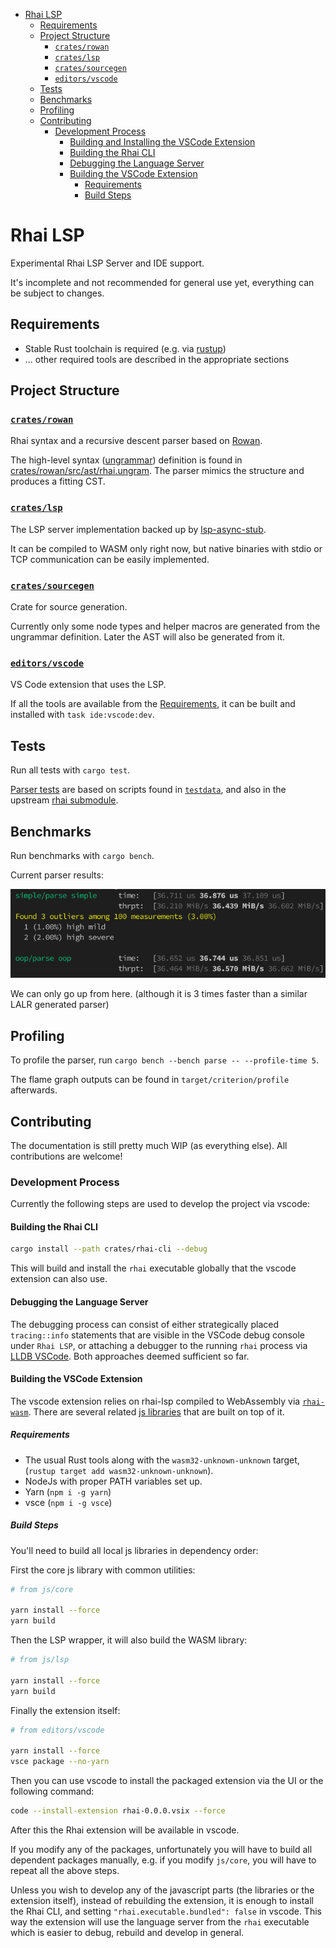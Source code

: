 - [Rhai LSP](#rhai-lsp)
  - [Requirements](#requirements)
  - [Project Structure](#project-structure)
    - [`crates/rowan`](#cratesrowan)
    - [`crates/lsp`](#crateslsp)
    - [`crates/sourcegen`](#cratessourcegen)
    - [`editors/vscode`](#editorsvscode)
  - [Tests](#tests)
  - [Benchmarks](#benchmarks)
  - [Profiling](#profiling)
  - [Contributing](#contributing)
    - [Development Process](#development-process)
      - [Building and Installing the VSCode Extension](#building-and-installing-the-vscode-extension)
      - [Building the Rhai CLI](#building-the-rhai-cli)
      - [Debugging the Language Server](#debugging-the-language-server)
      - [Building the VSCode Extension](#building-the-vscode-extension)
        - [Requirements](#requirements-1)
        - [Build Steps](#build-steps)

# Rhai LSP

Experimental Rhai LSP Server and IDE support.

It's incomplete and not recommended for general use yet, everything can be subject to changes.

## Requirements

- Stable Rust toolchain is required (e.g. via [rustup](https://rustup.rs/))
- ... other required tools are described in the appropriate sections

## Project Structure

### [`crates/rowan`](crates/rowan)

Rhai syntax and a recursive descent parser based on [Rowan](https://github.com/rust-analyzer/rowan).

The high-level syntax ([ungrammar](https://rust-analyzer.github.io/blog/2020/10/24/introducing-ungrammar.html)) definition is found in [crates/rowan/src/ast/rhai.ungram](crates/rowan/src/ast/rhai.ungram). The parser mimics the structure and produces a fitting CST.

### [`crates/lsp`](crates/lsp)

The LSP server implementation backed up by [lsp-async-stub](https://github.com/tamasfe/taplo/tree/master/lsp-async-stub).

It can be compiled to WASM only right now, but native binaries with stdio or TCP communication can be easily implemented.

### [`crates/sourcegen`](crates/sourcegen)

Crate for source generation.

Currently only some node types and helper macros are generated from the ungrammar definition. Later the AST will also be generated from it.

### [`editors/vscode`](ide/vscode)

VS Code extension that uses the LSP.

If all the tools are available from the [Requirements](#requirements), it can be built and installed with `task ide:vscode:dev`.

## Tests

Run all tests with `cargo test`.

[Parser tests](crates/rowan/tests) are based on scripts found in [`testdata`](testdata), and also in the upstream [rhai submodule](rhai/scripts).

## Benchmarks

Run benchmarks with `cargo bench`.

Current parser results:

![bench](images/bench.png)

We can only go up from here. (although it is 3 times faster than a similar LALR generated parser)

## Profiling

To profile the parser, run `cargo bench --bench parse -- --profile-time 5`.

The flame graph outputs can be found in `target/criterion/profile` afterwards.

## Contributing

The documentation is still pretty much WIP (as everything else). All contributions are welcome!

### Development Process

Currently the following steps are used to develop the project via vscode:

#### Building the Rhai CLI

```sh
cargo install --path crates/rhai-cli --debug
```

This will build and install the `rhai` executable globally that the vscode extension can also use.

#### Debugging the Language Server

The debugging process can consist of either strategically placed `tracing::info` statements that are visible in the VSCode debug console under `Rhai LSP`, or attaching a debugger to the running `rhai` process via [LLDB VSCode](https://marketplace.visualstudio.com/items?itemName=lanza.lldb-vscode). Both approaches deemed sufficient so far.

#### Building the VSCode Extension

The vscode extension relies on rhai-lsp compiled to WebAssembly via [`rhai-wasm`](./crates/rhai-wasm). There are several related [js libraries](./js) that are built on top of it.

##### Requirements

- The usual Rust tools along with the `wasm32-unknown-unknown` target, (`rustup target add wasm32-unknown-unknown`).
- NodeJs with proper PATH variables set up.
- Yarn (`npm i -g yarn`)
- vsce (`npm i -g vsce`)

##### Build Steps

You'll need to build all local js libraries in dependency order:

First the core js library with common utilities:

```sh
# from js/core

yarn install --force
yarn build
```

Then the LSP wrapper, it will also build the WASM library:

```sh
# from js/lsp

yarn install --force
yarn build
```

Finally the extension itself:

```sh
# from editors/vscode

yarn install --force
vsce package --no-yarn
```

Then you can use vscode to install the packaged extension via the UI or the following command:

```sh
code --install-extension rhai-0.0.0.vsix --force
```

After this the Rhai extension will be available in vscode.

If you modify any of the packages, unfortunately you will have to build all dependent packages manually, e.g. if you modify `js/core`, you will have to repeat all the above steps.

Unless you wish to develop any of the javascript parts (the libraries or the extension itself), instead of rebuilding the extension, it is enough to install the Rhai CLI, and setting `"rhai.executable.bundled": false` in vscode. This way the extension will use the language server from the `rhai` executable which is easier to debug, rebuild and develop in general.
